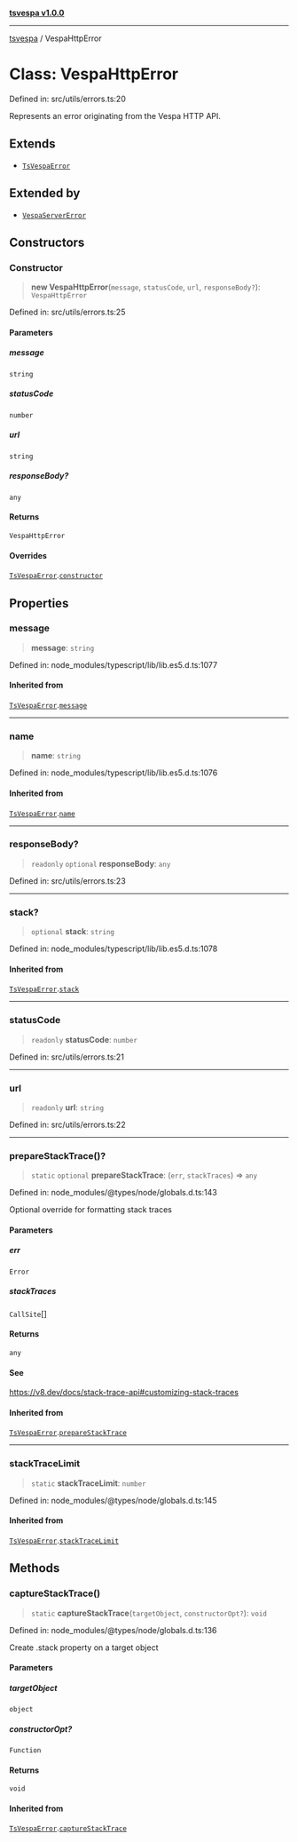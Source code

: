 [**tsvespa v1.0.0**](../README.md)

***

[tsvespa](../README.md) / VespaHttpError

# Class: VespaHttpError

Defined in: src/utils/errors.ts:20

Represents an error originating from the Vespa HTTP API.

## Extends

- [`TsVespaError`](TsVespaError.md)

## Extended by

- [`VespaServerError`](VespaServerError.md)

## Constructors

### Constructor

> **new VespaHttpError**(`message`, `statusCode`, `url`, `responseBody?`): `VespaHttpError`

Defined in: src/utils/errors.ts:25

#### Parameters

##### message

`string`

##### statusCode

`number`

##### url

`string`

##### responseBody?

`any`

#### Returns

`VespaHttpError`

#### Overrides

[`TsVespaError`](TsVespaError.md).[`constructor`](TsVespaError.md#constructor)

## Properties

### message

> **message**: `string`

Defined in: node\_modules/typescript/lib/lib.es5.d.ts:1077

#### Inherited from

[`TsVespaError`](TsVespaError.md).[`message`](TsVespaError.md#message)

***

### name

> **name**: `string`

Defined in: node\_modules/typescript/lib/lib.es5.d.ts:1076

#### Inherited from

[`TsVespaError`](TsVespaError.md).[`name`](TsVespaError.md#name)

***

### responseBody?

> `readonly` `optional` **responseBody**: `any`

Defined in: src/utils/errors.ts:23

***

### stack?

> `optional` **stack**: `string`

Defined in: node\_modules/typescript/lib/lib.es5.d.ts:1078

#### Inherited from

[`TsVespaError`](TsVespaError.md).[`stack`](TsVespaError.md#stack)

***

### statusCode

> `readonly` **statusCode**: `number`

Defined in: src/utils/errors.ts:21

***

### url

> `readonly` **url**: `string`

Defined in: src/utils/errors.ts:22

***

### prepareStackTrace()?

> `static` `optional` **prepareStackTrace**: (`err`, `stackTraces`) => `any`

Defined in: node\_modules/@types/node/globals.d.ts:143

Optional override for formatting stack traces

#### Parameters

##### err

`Error`

##### stackTraces

`CallSite`[]

#### Returns

`any`

#### See

https://v8.dev/docs/stack-trace-api#customizing-stack-traces

#### Inherited from

[`TsVespaError`](TsVespaError.md).[`prepareStackTrace`](TsVespaError.md#preparestacktrace)

***

### stackTraceLimit

> `static` **stackTraceLimit**: `number`

Defined in: node\_modules/@types/node/globals.d.ts:145

#### Inherited from

[`TsVespaError`](TsVespaError.md).[`stackTraceLimit`](TsVespaError.md#stacktracelimit)

## Methods

### captureStackTrace()

> `static` **captureStackTrace**(`targetObject`, `constructorOpt?`): `void`

Defined in: node\_modules/@types/node/globals.d.ts:136

Create .stack property on a target object

#### Parameters

##### targetObject

`object`

##### constructorOpt?

`Function`

#### Returns

`void`

#### Inherited from

[`TsVespaError`](TsVespaError.md).[`captureStackTrace`](TsVespaError.md#capturestacktrace)
